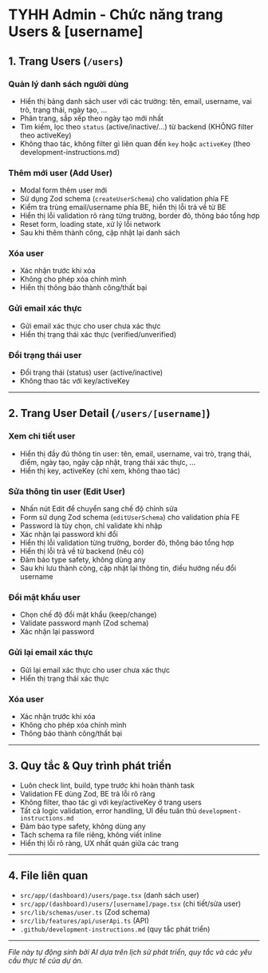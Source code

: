# TYHH Admin - Chức năng trang Users & [username]

## 1. Trang Users (`/users`)

### Quản lý danh sách người dùng

- Hiển thị bảng danh sách user với các trường: tên, email, username, vai trò, trạng thái, ngày tạo, ...
- Phân trang, sắp xếp theo ngày tạo mới nhất
- Tìm kiếm, lọc theo `status` (active/inactive/...) từ backend (KHÔNG filter theo activeKey)
- Không thao tác, không filter gì liên quan đến `key` hoặc `activeKey` (theo development-instructions.md)

### Thêm mới user (Add User)

- Modal form thêm user mới
- Sử dụng Zod schema (`createUserSchema`) cho validation phía FE
- Kiểm tra trùng email/username phía BE, hiển thị lỗi trả về từ BE
- Hiển thị lỗi validation rõ ràng từng trường, border đỏ, thông báo tổng hợp
- Reset form, loading state, xử lý lỗi network
- Sau khi thêm thành công, cập nhật lại danh sách

### Xóa user

- Xác nhận trước khi xóa
- Không cho phép xóa chính mình
- Hiển thị thông báo thành công/thất bại

### Gửi email xác thực

- Gửi email xác thực cho user chưa xác thực
- Hiển thị trạng thái xác thực (verified/unverified)

### Đổi trạng thái user

- Đổi trạng thái (status) user (active/inactive)
- Không thao tác với key/activeKey

---

## 2. Trang User Detail (`/users/[username]`)

### Xem chi tiết user

- Hiển thị đầy đủ thông tin user: tên, email, username, vai trò, trạng thái, điểm, ngày tạo, ngày cập nhật, trạng thái xác thực, ...
- Hiển thị key, activeKey (chỉ xem, không thao tác)

### Sửa thông tin user (Edit User)

- Nhấn nút Edit để chuyển sang chế độ chỉnh sửa
- Form sử dụng Zod schema (`editUserSchema`) cho validation phía FE
- Password là tùy chọn, chỉ validate khi nhập
- Xác nhận lại password khi đổi
- Hiển thị lỗi validation từng trường, border đỏ, thông báo tổng hợp
- Hiển thị lỗi trả về từ backend (nếu có)
- Đảm bảo type safety, không dùng any
- Sau khi lưu thành công, cập nhật lại thông tin, điều hướng nếu đổi username

### Đổi mật khẩu user

- Chọn chế độ đổi mật khẩu (keep/change)
- Validate password mạnh (Zod schema)
- Xác nhận lại password

### Gửi lại email xác thực

- Gửi lại email xác thực cho user chưa xác thực
- Hiển thị trạng thái xác thực

### Xóa user

- Xác nhận trước khi xóa
- Không cho phép xóa chính mình
- Thông báo thành công/thất bại

---

## 3. Quy tắc & Quy trình phát triển

- Luôn check lint, build, type trước khi hoàn thành task
- Validation FE dùng Zod, BE trả lỗi rõ ràng
- Không filter, thao tác gì với key/activeKey ở trang users
- Tất cả logic validation, error handling, UI đều tuân thủ `development-instructions.md`
- Đảm bảo type safety, không dùng any
- Tách schema ra file riêng, không viết inline
- Hiển thị lỗi rõ ràng, UX nhất quán giữa các trang

---

## 4. File liên quan

- `src/app/(dashboard)/users/page.tsx` (danh sách user)
- `src/app/(dashboard)/users/[username]/page.tsx` (chi tiết/sửa user)
- `src/lib/schemas/user.ts` (Zod schema)
- `src/lib/features/api/userApi.ts` (API)
- `.github/development-instructions.md` (quy tắc phát triển)

---

_File này tự động sinh bởi AI dựa trên lịch sử phát triển, quy tắc và các yêu cầu thực tế của dự án._
